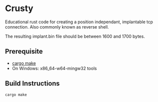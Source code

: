 # Crusty

Educational rust code for creating a position independant, implantable tcp connection. Also commonly known as reverse shell.

The resulting implant.bin file should be between 1600 and 1700 bytes.

## Prerequisite

- [cargo make](https://crates.io/crates/cargo-make)
- On Windows: x86_64-w64-mingw32 tools

## Build Instructions

```bash
cargo make
```

